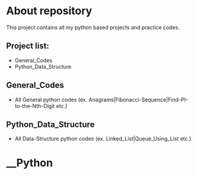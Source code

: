 # About repository

This project contains all my python based projects and practice codes.

## Project list:

- General_Codes
- Python_Data_Structure

## General_Codes

- All General python codes (ex. Anagrams|Fibonacci-Sequence|Find-PI-to-the-Nth-Digit etc.)

## Python_Data_Structure

- All Data-Structure python codes (ex. Linked_List|Queue_Using_List etc.)

# __Python
